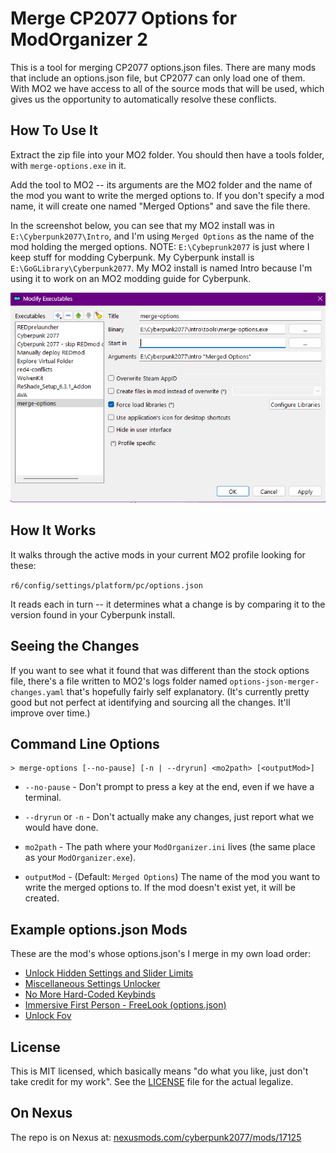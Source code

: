 # Merge CP2077 Options for ModOrganizer 2

This is a tool for merging CP2077 options.json files. There are many mods
that include an options.json file, but CP2077 can only load one of them. 
With MO2 we have access to all of the source mods that will be used, which
gives us the opportunity to automatically resolve these conflicts.

## How To Use It

Extract the zip file into your MO2 folder. You should then have a tools
folder, with `merge-options.exe` in it.

Add the tool to MO2 -- its arguments are the MO2 folder and the name of the
mod you want to write the merged options to.  If you don't specify a mod
name, it will create one named "Merged Options" and save the file there.

In the screenshot below, you can see that my MO2 install was in
`E:\Cyberpunk2077\Intro`, and I'm using `Merged Options` as the name of the
mod holding the merged options. NOTE: `E:\Cybeprunk2077` is just where I
keep stuff for modding Cyberpunk. My Cyberpunk install is
`E:\GoGLibrary\Cyberpunk2077`. My MO2 install is named Intro because I'm
using it to work on an MO2 modding guide for Cyberpunk.

![](mo2-executables.png)

## How It Works

It walks through the active mods in your current MO2 profile looking for these:

`r6/config/settings/platform/pc/options.json`

It reads each in turn -- it determines what a change is by comparing it to
the version found in your Cyberpunk install.

## Seeing the Changes

If you want to see what it found that was different than the stock options
file, there's a file written to MO2's logs folder named
`options-json-merger-changes.yaml` that's hopefully fairly self explanatory. 
(It's currently pretty good but not perfect at identifying and sourcing all
the changes. It'll improve over time.)

## Command Line Options

```
> merge-options [--no-pause] [-n | --dryrun] <mo2path> [<outputMod>]
```

* `--no-pause` - Don't prompt to press a key at the end, even if we have a terminal.
* `--dryrun` or `-n` - Don't actually make any changes, just report what we would have done.

* `mo2path` - The path where your `ModOrganizer.ini` lives (the same place as your `ModOrganizer.exe`).
* `outputMod` - (Default: `Merged Options`) The name of the mod you want to write the merged options to. If the mod doesn't exist yet, it will be created.

## Example options.json Mods

These are the mod's whose options.json's I merge in my own load order:

* [Unlock Hidden Settings and Slider Limits](https://www.nexusmods.com/cyberpunk2077/mods/13943)
* [Miscellaneous Settings Unlocker](https://www.nexusmods.com/cyberpunk2077/mods/8124)
* [No More Hard-Coded Keybinds](https://www.nexusmods.com/cyberpunk2077/mods/4008)
* [Immersive First Person - FreeLook (options.json)](https://www.nexusmods.com/cyberpunk2077/mods/2675)
* [Unlock Fov](https://www.nexusmods.com/cyberpunk2077/mods/7989)

## License

This is MIT licensed, which basically means "do what you like, just don't
take credit for my work".  See the [LICENSE](LICENSE) file for the actual
legalize.

## On Nexus

The repo is on Nexus at: [nexusmods.com/cyberpunk2077/mods/17125](https://www.nexusmods.com/cyberpunk2077/mods/17125)


